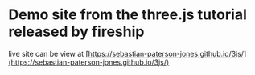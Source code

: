 # Demo site from the three.js tutorial released by fireship

live site can be view at [https://sebastian-paterson-jones.github.io/3js/](https://sebastian-paterson-jones.github.io/3js/)
